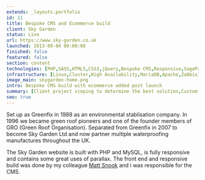 ```yaml
---
extends: _layouts.portfolio
id: 11
title: Bespoke CMS and Ecommerce build
client: Sky Garden
status: Live
url: https://www.sky-garden.co.uk
launched: 2013-09-04 00:00:00
finished: false
featured: false
section: content
technologies: [PHP,SASS,HTML5,CSS3,jQuery,Bespoke CMS,Responsive,SagePay]
infrastructure: [Linux,Cluster,High Availability,MariaDB,Apache,Zabbix]
image_main: skygarden-home.png
intro: Bespoke CMS build with ecommerce added post launch
summary: [Client project scoping to determine the best solution,Custom CMS build,Bespoke ecommerce build,SagePay integration,Google Advertising,Testing]
seo: true
---
```


Set up as Greenfix in 1988 as an environmental stablisation company. In 1996 we became green roof pioneers and one of the founder members of GRO (Green Roof Organisation). Separated from Greenfix in 2007 to become Sky Garden Ltd and now partner multiple waterproofing manufactures throughout the UK.

The Sky Garden website is built with PHP and MySQL, is fully responsive and contains some great uses of parallax. The front end and responsive build was done by my colleague <a href="https://snook.studio/" target="_blank" rel="external" title="Matt Snook Web Design and Graphic Design Cheltenham">Matt Snook</a> and i was responsible for the CMS.
